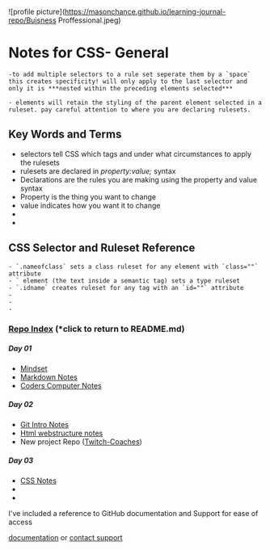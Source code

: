 ![profile picture](https://masonchance.github.io/learning-journal-repo/Buisness Proffessional.jpeg)


# Notes for CSS- General
    -to add multiple selectors to a rule set seperate them by a `space` this creates specificity! will only apply to the last selector and only it is ***nested within the preceding elements selected***
    
    - elements will retain the styling of the parent element selected in a ruleset. pay careful attention to where you are declaring rulesets.


## Key Words and Terms
   - selectors tell CSS which tags and under what circumstances to apply the rulesets
   - rulesets are declared in *property:value;* syntax
   - Declarations are the rules you are making using the property and value syntax
   - Property is the thing you want to change
   - value indicates how you want it to change
   -
   -

## CSS Selector and Ruleset Reference
    - `.nameofclass` sets a class ruleset for any element with `class=""` attribute
    - ` element (the text inside a semantic tag) sets a type ruleset
    - `.idname` creates ruleset for any tag with an `id=""` attribute
    -
    -
    -



### [Repo Index](https://masonchance.github.io/learning-journal-repo/) (*click to return to README.md)

##### Day 01

- [Mindset](https://masonchance.github.io/learning-journal-repo/main-page)
- [Markdown Notes](https://masonchance.github.io/learning-journal-repo/markdown-notes/)
- [Coders Computer Notes](https://masonchance.github.io/learning-journal-repo/the-coders-computer-notes/)

##### Day 02
 - [Git Intro Notes](https://masonchance.github.io/learning-journal-repo/git-intro-notes/)
 - [Html webstructure notes](https://masonchance.github.io/learning-journal-repo/Html-webstructure-notes/)
 - New project Repo ([Twitch-Coaches](https://masonchance.github.io/twitch-coaches/))

##### Day 03
- [CSS Notes](https://masonchance.github.io/learning-journal-repo/css-notes/)
-
-

I've included a reference to GitHub documentation and Support for ease of access

[documentation](https://help.github.com/categories/github-pages-basics/) or [contact support](https://github.com/contact)
